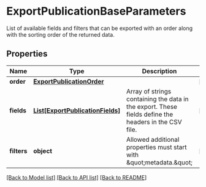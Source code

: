 # ExportPublicationBaseParameters

List of available fields and filters that can be exported with an order along with the sorting order of the returned data.

## Properties
Name | Type | Description | Notes
------------ | ------------- | ------------- | -------------
**order** | [**ExportPublicationOrder**](ExportPublicationOrder.md) |  | [optional] 
**fields** | [**List[ExportPublicationFields]**](ExportPublicationFields.md) | Array of strings containing the data in the export. These fields define the headers in the CSV file. | [optional] 
**filters** | **object** | Allowed additional properties must start with \&quot;metadata.\&quot; | [optional] 

[[Back to Model list]](../README.md#documentation-for-models) [[Back to API list]](../README.md#documentation-for-api-endpoints) [[Back to README]](../README.md)


